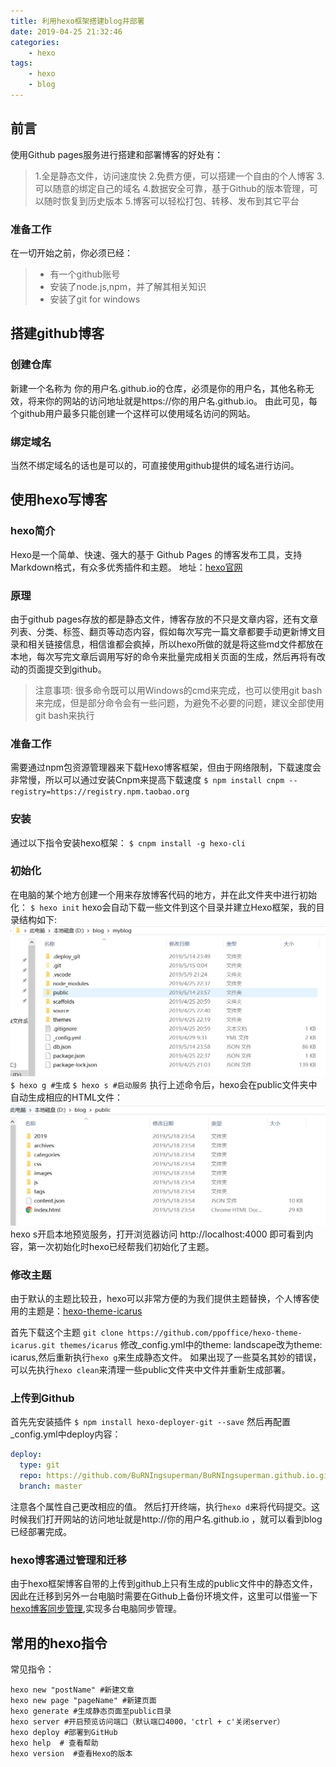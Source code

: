```yaml
---
title: 利用hexo框架搭建blog并部署
date: 2019-04-25 21:32:46
categories: 
    - hexo
tags: 
    - hexo
    - blog
---
```

## 前言
使用Github pages服务进行搭建和部署博客的好处有：
<!--more-->
> 1.全是静态文件，访问速度快
> 2.免费方便，可以搭建一个自由的个人博客
> 3.可以随意的绑定自己的域名
> 4.数据安全可靠，基于Github的版本管理，可以随时恢复到历史版本
> 5.博客可以轻松打包、转移、发布到其它平台


### 准备工作
在一切开始之前，你必须已经：

> - 有一个github账号
> - 安装了node.js,npm，并了解其相关知识
> - 安装了git for windows

## 搭建github博客
### 创建仓库
新建一个名称为 你的用户名.github.io的仓库，必须是你的用户名，其他名称无效，将来你的网站的访问地址就是https://你的用户名.github.io。
由此可见，每个github用户最多只能创建一个这样可以使用域名访问的网站。

### 绑定域名
当然不绑定域名的话也是可以的，可直接使用github提供的域名进行访问。




## 使用hexo写博客

### hexo简介
Hexo是一个简单、快速、强大的基于 Github Pages 的博客发布工具，支持Markdown格式，有众多优秀插件和主题。
地址：[hexo官网](http://hexo.io)


### 原理
由于github pages存放的都是静态文件，博客存放的不只是文章内容，还有文章列表、分类、标签、翻页等动态内容，假如每次写完一篇文章都要手动更新博文目录和相关链接信息，相信谁都会疯掉，所以hexo所做的就是将这些md文件都放在本地，每次写完文章后调用写好的命令来批量完成相关页面的生成，然后再将有改动的页面提交到github。

> 注意事项:
> 很多命令既可以用Windows的cmd来完成，也可以使用git bash来完成，但是部分命令会有一些问题，为避免不必要的问题，建议全部使用git bash来执行

### 准备工作
需要通过npm包资源管理器来下载Hexo博客框架，但由于网络限制，下载速度会非常慢，所以可以通过安装Cnpm来提高下载速度
`$ npm install cnpm --registry=https://registry.npm.taobao.org`

### 安装

通过以下指令安装hexo框架：
`$ cnpm install -g hexo-cli`

### 初始化
在电脑的某个地方创建一个用来存放博客代码的地方，并在此文件夹中进行初始化：
`$ hexo init`
hexo会自动下载一些文件到这个目录并建立Hexo框架，我的目录结构如下:
![hexo博客目录结构](hexobulidblog/截图1.png)
`$ hexo g #生成`
`$ hexo s #启动服务`
执行上述命令后，hexo会在public文件夹中自动生成相应的HTML文件：
![public文件夹结构](hexobulidblog/截图2.png)
hexo s开启本地预览服务，打开浏览器访问 http://localhost:4000 即可看到内容，第一次初始化时hexo已经帮我们初始化了主题。

### 修改主题
由于默认的主题比较丑，hexo可以非常方便的为我们提供主题替换，个人博客使用的主题是：[hexo-theme-icarus](https://github.com/ppoffice/hexo-theme-icarus)

首先下载这个主题
`git clone https://github.com/ppoffice/hexo-theme-icarus.git themes/icarus`
修改_config.yml中的theme: landscape改为theme: icarus,然后重新执行`hexo g`来生成静态文件。
如果出现了一些莫名其妙的错误，可以先执行`hexo clean`来清理一些public文件夹中文件并重新生成部署。

### 上传到Github
首先先安装插件
`$ npm install hexo-deployer-git --save`
然后再配置_config.yml中deploy内容：
```yaml
deploy:
  type: git
  repo: https://github.com/BuRNIngsuperman/BuRNIngsuperman.github.io.git
  branch: master
```
注意各个属性自己更改相应的值。
然后打开终端，执行`hexo d`来将代码提交。这时候我们打开网站的访问地址就是http://你的用户名.github.io ，就可以看到blog已经部署完成。

### hexo博客通过管理和迁移
由于hexo框架博客自带的上传到github上只有生成的public文件中的静态文件，因此在迁移到另外一台电脑时需要在Github上备份环境文件，这里可以借鉴一下[hexo博客同步管理](https://www.jianshu.com/p/fceaf373d797),实现多台电脑同步管理。


## 常用的hexo指令

常见指令：
```
hexo new "postName" #新建文章
hexo new page "pageName" #新建页面
hexo generate #生成静态页面至public目录
hexo server #开启预览访问端口（默认端口4000，'ctrl + c'关闭server）
hexo deploy #部署到GitHub
hexo help  # 查看帮助
hexo version  #查看Hexo的版本
```

